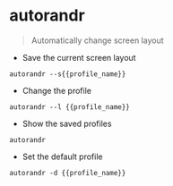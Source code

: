 # autorandr

> Automatically change screen layout

- Save the current screen layout

`autorandr --s{{profile_name}}`

- Change the profile

`autorandr --l {{profile_name}}`

- Show the saved profiles

`autorandr`

- Set the default profile

`autorandr -d {{profile_name}}`
